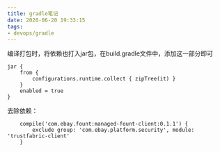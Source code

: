 ```yaml
---
title: gradle笔记
date: 2020-06-20 19:33:15
tags: 
- devops/gradle
---
```

编译打包时，将依赖也打入jar包，在build.gradle文件中，添加这一部分即可

```
jar {
    from {
        configurations.runtime.collect { zipTree(it) }
    }
    enabled = true
}

```

去除依赖：

```
    compile('com.ebay.fount:managed-fount-client:0.1.1') {
        exclude group: 'com.ebay.platform.security', module: 'trustfabric-client'
    }

```